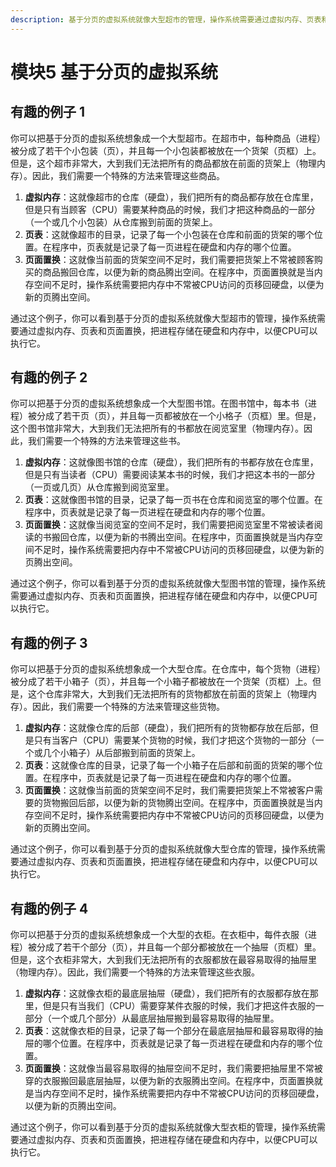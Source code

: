 ```yaml
---
description: 基于分页的虚拟系统就像大型超市的管理，操作系统需要通过虚拟内存、页表和页面置换，把进程存储在硬盘和内存中，以便CPU可以执行它。
---
```


# 模块5 基于分页的虚拟系统

## 有趣的例子 1

你可以把基于分页的虚拟系统想象成一个大型超市。在超市中，每种商品（进程）被分成了若干个小包装（页），并且每一个小包装都被放在一个货架（页框）上。但是，这个超市非常大，大到我们无法把所有的商品都放在前面的货架上（物理内存）。因此，我们需要一个特殊的方法来管理这些商品。

1. **虚拟内存**：这就像超市的仓库（硬盘），我们把所有的商品都存放在仓库里，但是只有当顾客（CPU）需要某种商品的时候，我们才把这种商品的一部分（一个或几个小包装）从仓库搬到前面的货架上。
2. **页表**：这就像超市的目录，记录了每一个小包装在仓库和前面的货架的哪个位置。在程序中，页表就是记录了每一页进程在硬盘和内存的哪个位置。
3. **页面置换**：这就像当前面的货架空间不足时，我们需要把货架上不常被顾客购买的商品搬回仓库，以便为新的商品腾出空间。在程序中，页面置换就是当内存空间不足时，操作系统需要把内存中不常被CPU访问的页移回硬盘，以便为新的页腾出空间。

通过这个例子，你可以看到基于分页的虚拟系统就像大型超市的管理，操作系统需要通过虚拟内存、页表和页面置换，把进程存储在硬盘和内存中，以便CPU可以执行它。



## 有趣的例子 2

你可以把基于分页的虚拟系统想象成一个大型图书馆。在图书馆中，每本书（进程）被分成了若干页（页），并且每一页都被放在一个小格子（页框）里。但是，这个图书馆非常大，大到我们无法把所有的书都放在阅览室里（物理内存）。因此，我们需要一个特殊的方法来管理这些书。

1. **虚拟内存**：这就像图书馆的仓库（硬盘），我们把所有的书都存放在仓库里，但是只有当读者（CPU）需要阅读某本书的时候，我们才把这本书的一部分（一页或几页）从仓库搬到阅览室里。
2. **页表**：这就像图书馆的目录，记录了每一页书在仓库和阅览室的哪个位置。在程序中，页表就是记录了每一页进程在硬盘和内存的哪个位置。
3. **页面置换**：这就像当阅览室的空间不足时，我们需要把阅览室里不常被读者阅读的书搬回仓库，以便为新的书腾出空间。在程序中，页面置换就是当内存空间不足时，操作系统需要把内存中不常被CPU访问的页移回硬盘，以便为新的页腾出空间。

通过这个例子，你可以看到基于分页的虚拟系统就像大型图书馆的管理，操作系统需要通过虚拟内存、页表和页面置换，把进程存储在硬盘和内存中，以便CPU可以执行它。



## 有趣的例子 3

你可以把基于分页的虚拟系统想象成一个大型仓库。在仓库中，每个货物（进程）被分成了若干小箱子（页），并且每一个小箱子都被放在一个货架（页框）上。但是，这个仓库非常大，大到我们无法把所有的货物都放在前面的货架上（物理内存）。因此，我们需要一个特殊的方法来管理这些货物。

1. **虚拟内存**：这就像仓库的后部（硬盘），我们把所有的货物都存放在后部，但是只有当客户（CPU）需要某个货物的时候，我们才把这个货物的一部分（一个或几个小箱子）从后部搬到前面的货架上。
2. **页表**：这就像仓库的目录，记录了每一个小箱子在后部和前面的货架的哪个位置。在程序中，页表就是记录了每一页进程在硬盘和内存的哪个位置。
3. **页面置换**：这就像当前面的货架空间不足时，我们需要把货架上不常被客户需要的货物搬回后部，以便为新的货物腾出空间。在程序中，页面置换就是当内存空间不足时，操作系统需要把内存中不常被CPU访问的页移回硬盘，以便为新的页腾出空间。

通过这个例子，你可以看到基于分页的虚拟系统就像大型仓库的管理，操作系统需要通过虚拟内存、页表和页面置换，把进程存储在硬盘和内存中，以便CPU可以执行它。



## 有趣的例子 4

你可以把基于分页的虚拟系统想象成一个大型的衣柜。在衣柜中，每件衣服（进程）被分成了若干个部分（页），并且每一个部分都被放在一个抽屉（页框）里。但是，这个衣柜非常大，大到我们无法把所有的衣服都放在最容易取得的抽屉里（物理内存）。因此，我们需要一个特殊的方法来管理这些衣服。

1. **虚拟内存**：这就像衣柜的最底层抽屉（硬盘），我们把所有的衣服都存放在那里，但是只有当我们（CPU）需要穿某件衣服的时候，我们才把这件衣服的一部分（一个或几个部分）从最底层抽屉搬到最容易取得的抽屉里。
2. **页表**：这就像衣柜的目录，记录了每一个部分在最底层抽屉和最容易取得的抽屉的哪个位置。在程序中，页表就是记录了每一页进程在硬盘和内存的哪个位置。
3. **页面置换**：这就像当最容易取得的抽屉空间不足时，我们需要把抽屉里不常被穿的衣服搬回最底层抽屉，以便为新的衣服腾出空间。在程序中，页面置换就是当内存空间不足时，操作系统需要把内存中不常被CPU访问的页移回硬盘，以便为新的页腾出空间。

通过这个例子，你可以看到基于分页的虚拟系统就像大型衣柜的管理，操作系统需要通过虚拟内存、页表和页面置换，把进程存储在硬盘和内存中，以便CPU可以执行它。







